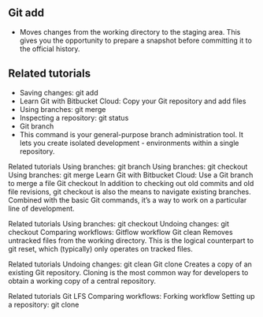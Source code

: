 ## Git add
- Moves changes from the working directory to the staging area. This gives you the opportunity to prepare a snapshot before committing it to the official history.

## Related tutorials
- Saving changes: git add
- Learn Git with Bitbucket Cloud: Copy your Git repository and add files
- Using branches: git merge
- Inspecting a repository: git status
- Git branch
- This command is your general-purpose branch administration tool. It lets you create isolated development -   environments within a single repository.

Related tutorials
Using branches: git branch
Using branches: git checkout
Using branches: git merge
Learn Git with Bitbucket Cloud: Use a Git branch to merge a file
Git checkout
In addition to checking out old commits and old file revisions, git checkout is also the means to navigate existing branches. Combined with the basic Git commands, it’s a way to work on a particular line of development.

Related tutorials
Using branches: git checkout
Undoing changes: git checkout
Comparing workflows: Gitflow workflow
Git clean
Removes untracked files from the working directory. This is the logical counterpart to git reset, which (typically) only operates on tracked files.

Related tutorials
Undoing changes: git clean
Git clone
Creates a copy of an existing Git repository. Cloning is the most common way for developers to obtain a working copy of a central repository.

Related tutorials
Git LFS
Comparing workflows: Forking workflow
Setting up a repository: git clone